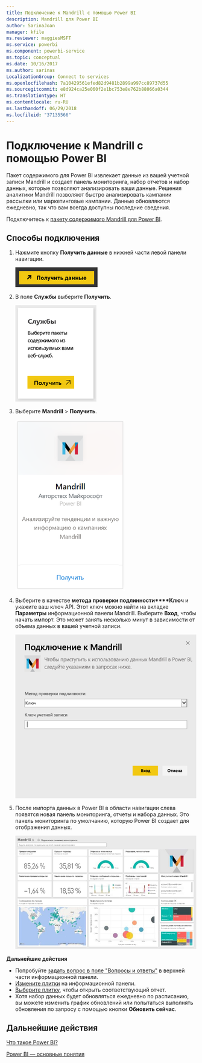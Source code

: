 ```yaml
---
title: Подключение к Mandrill с помощью Power BI
description: Mandrill для Power BI
author: SarinaJoan
manager: kfile
ms.reviewer: maggiesMSFT
ms.service: powerbi
ms.component: powerbi-service
ms.topic: conceptual
ms.date: 10/16/2017
ms.author: sarinas
LocalizationGroup: Connect to services
ms.openlocfilehash: 7a10429561efed82d9481b2899a997cc89737d55
ms.sourcegitcommit: e8d924ca25e060f2e1bc753e8e762b88066a0344
ms.translationtype: HT
ms.contentlocale: ru-RU
ms.lasthandoff: 06/29/2018
ms.locfileid: "37135566"
---
```

# <a name="connect-to-mandrill-with-power-bi"></a>Подключение к Mandrill с помощью Power BI
Пакет содержимого для Power BI извлекает данные из вашей учетной записи Mandrill и создает панель мониторинга, набор отчетов и набор данных, которые позволяют анализировать ваши данные. Решения аналитики Mandrill позволяют быстро анализировать кампании рассылки или маркетинговые кампании. Данные обновляются ежедневно, так что вам всегда доступны последние сведения.

Подключитесь к [пакету содержимого Mandrill для Power BI](http://app.powerbi.com/getdata/services/mandrill).

## <a name="how-to-connect"></a>Способы подключения
1. Нажмите кнопку **Получить данные** в нижней части левой панели навигации.
   
    ![](media/service-connect-to-mandrill/getdata.png)
2. В поле **Службы** выберите **Получить**.
   
    ![](media/service-connect-to-mandrill/services.png)
3. Выберите **Mandrill** > **Получить**.
   
    ![](media/service-connect-to-mandrill/mandrill.png)
4. Выберите в качестве **метода проверки подлинности****Ключ** и укажите ваш ключ API. Этот ключ можно найти на вкладке **Параметры** информационной панели Mandrill. Выберите **Вход**, чтобы начать импорт. Это может занять несколько минут в зависимости от объема данных в вашей учетной записи.
   
    ![](media/service-connect-to-mandrill/auth.png)
5. После импорта данных в Power BI в области навигации слева появятся новая панель мониторинга, отчеты и набора данных. Это панель мониторинга по умолчанию, которую Power BI создает для отображения данных.
   
    ![](media/service-connect-to-mandrill/mandrill-dashboard1.jpg)

**Дальнейшие действия**

* Попробуйте [задать вопрос в поле "Вопросы и ответы"](power-bi-q-and-a.md) в верхней части информационной панели.
* [Измените плитки](service-dashboard-edit-tile.md) на информационной панели.
* [Выберите плитку](service-dashboard-tiles.md), чтобы открыть соответствующий отчет.
* Хотя набор данных будет обновляться ежедневно по расписанию, вы можете изменить график обновлений или попытаться выполнять обновления по запросу с помощью кнопки **Обновить сейчас**.

## <a name="next-steps"></a>Дальнейшие действия
[Что такое Power BI?](power-bi-overview.md)

[Power BI — основные понятия](service-basic-concepts.md)

